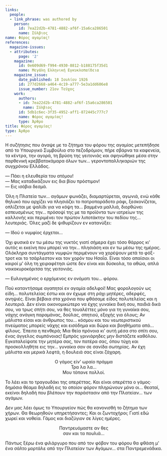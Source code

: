 ```yaml
---
links:
  people:
  - link_phrase: was authored by
    person:
      id: 7ea22d2b-4781-4882-af6f-15a6ca286501
      name: Σύλβιος
name: Φόρος αγαμίας!
references:
  magazine-issues:
  - attributes:
      page: '2'
    magazine:
      id: 0e609d69-f994-4930-8812-b188175f35d1
      name: Μεγάλη Ελληνική Εγκυκλοπαίδεια
    magazine_issue:
      date_published: 18 Ιουλίου 1926
      id: 277d2668-a464-4c19-a777-5e3a1dd606e8
      issue_number: 21ον Τεύχος
    work:
      authors:
      - id: 7ea22d2b-4781-4882-af6f-15a6ca286501
        name: Σύλβιος
      id: 5db1c6ec-3f35-4952-aff1-872445c777c7
      name: Φόρος αγαμίας!
      type: Άρθρο
title: Φόρος αγαμίας!
type: Άρθρο
---
```


<main class="content" itemprop="text">
<p>Η συζήτησις που άναψε με το ζήτημα του φόρου της αγαμίας μετεπήδησε από το Υπουργικό Συμβούλιο στο πεζοδρόμιον, πήρε
σβάρνα τα καφενεία, τα κέντρα, την αγορά, τη βρύση της γειτονιάς και σφηνώθηκε μέσα στην παρθενική κρεββατοκάμαρα όλων
των... γεροντοπαλληκαριών της συγχρόνου Ελλάδος.</p>

<p>&mdash; Πάει η ελευθερία του ατόμου!<br>
&mdash; Μας καταδικάζουν εις δια βίου πρόστιμον!<br>
&mdash; Εις ισόβια δεσμά.</p>

<p>Όλη η Πλατεία των... αγάμων φωνάζει, διαμαρτύρεται, αγωνιά, ενώ κάθε θηλυκό που αρχίζει να πλησιάζει το πατροπαράδοτο
ράφι, ξεσκονίζεται, οπλίζεται με ψαλίδι για να κόψη τα... βαμμένα μαλλιά, διορθώνει εσπευσμένως την... πρόσοψί της με τα
προϊόντα των ιατρείων της καλλονής και περιμένει τον πρώτον λιποτάκτην του πεδίου της... λευτεριάς. Όλες μαζί δε
ψιθυρίζουν εν κατανύξει:</p>

<p>&mdash; Ιδού ο νυμφίος έρχεται...</p>

<p>Όχι φυσικά εν τω μέσω της νυκτός γιατί σήμερα έχει τόσο θάρρος κι' αυτός κι εκείνη που μπορεί να την... πλησιάση και εν
τω μέσω της ημέρας. Ολόκληρα συντάγματα νυμφών περιμένουν να χορέψουν μετά το φόξ-τροτ και το τσάρλεστον και τον χορόν
του Ησαΐα. Είναι τόσο απαίσιοι οι καιροί μ' όλη τη χειραφέτησι ώστε δεν είναι και δύσκολα, τα αθώα, απλά
νοικοκυροκόριτσα της γειτονιάς.</p>

<p>&mdash; Ευλογημένος ο ερχόμενος εν ονόματι του... φόρου.</p>

<p>Πού καταντήσαμε αγαπητοί εν αγαμία αδελφοί! Μας φορολογούν ως είδη... πολυτελείας έστω και αν έχωμε στη ράχι μητέρες,
αδερφές, ανηψιές. Είναι βέβαια στα χρόνια που φθάσαμε είδος πολυτελείας και η λευτεριά. Δεν είναι οικονομικώτερο να έχης
γυναίκα δική σου, παιδιά δικά σου, να τρως σπήτι σου, να θες τουαλέττες μόνο για τη γυναίκα σου, νάχης ανάγκη παραμάνας,
δούλας, σπητιού, εξοχής για όλους; Αν μάλιστα είσαι και άνθρωπος του... κόσμου και του νεωτεριστικού πνεύματος μπορείς
νάχης και εισόδημα και δώρα και βοηθήματα από... φίλους. Έπειτα η πενθερά; Μια θεία πρόνοια κι' αυτή μέσα στο σπίτι σου,
ένας άγγελος συμπόνοιας! Εμπρός γρινιάρηδες μην διστάζετε καθόλου. Εγκαταλείψατε την μητέρα σας, τον πατέρα σας, όπου
τύχη και προσκολληθήτε εις την... γυναίκα σαν σε σανίδα σωτηρίας. Αν έχη μάλιστα και μερικά λεφτά, η δουλειά σας είναι
ζάχαρη.</p>

<div style="text-align: center">
Ο γάμος είν' ωραίο πράμμα<br>
Τρα λα λα...<br>
Μου τόπανε πολλοί.
</div>

<p>Το λέει και το τραγουδάκι της οπερέττας. Και είναι οπερέττα ο γάμος· δημόσιο θέαμα δηλαδή εις το οποίον φόρον πληρώνουν
μόνο οι... θεαταί, εκείνοι δηλαδή που βλέπουν την παράστασιν από την Πλατείαν... των αγάμων.</p>

<p>Δεν μας λέει όμως το Υπουργείον πώς θα κανονισθή το ζήτημα των χήρων. Θα θεωρηθούν υπηρετήσαντες; Και οι ζωντοχήροι;
Γιατί εδώ χωρεί και νοθεία. Γάμος και διαζύγιον σε λίγες ημέρες.</p>

<div style="text-align: center">
Παντρευόμαστε αν θες<br>
σαν και τα πουλιά...
</div>

<p>Πάντως ξέρω ένα φιλάργυρο που από τον φόβον του φόρου θα φθάση μ' ένα σάλτο μορτάλε από την Πλατείαν των Αγάμων... στα
Παντρεμενάδικα.</p>
</main>
